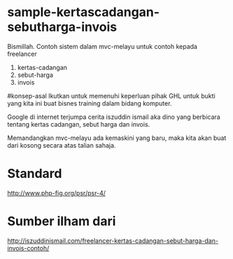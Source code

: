 # sample-kertascadangan-sebutharga-invois
Bismillah. Contoh sistem dalam mvc-melayu untuk contoh kepada freelancer

1. kertas-cadangan
2. sebut-harga
3. invois

#konsep-asal 
Ikutkan untuk memenuhi keperluan pihak GHL untuk bukti yang kita ini buat bisnes training dalam bidang komputer.

Google di internet terjumpa cerita iszuddin ismail aka dino yang berbicara tentang kertas cadangan, sebut harga dan invois.

Memandangkan mvc-melayu ada kemaskini yang baru, maka kita akan buat dari kosong secara atas talian sahaja.

# Standard
http://www.php-fig.org/psr/psr-4/

# Sumber ilham dari 
http://iszuddinismail.com/freelancer-kertas-cadangan-sebut-harga-dan-invois-contoh/
